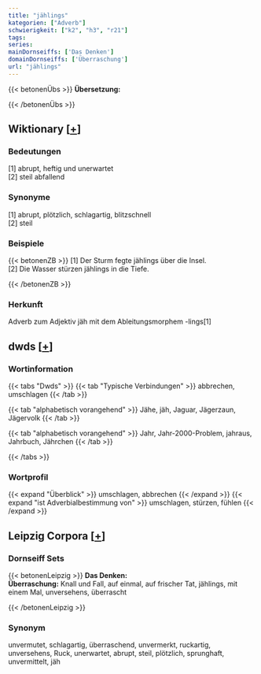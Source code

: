 ```yaml
---
title: "jählings"
kategorien: ["Adverb"]
schwierigkeit: ["k2", "h3", "r21"]
tags:
series:
mainDornseiffs: ['Das Denken']
domainDornseiffs: ['Überraschung']
url: "jählings"
---
```


{{< betonenÜbs >}}
**Übersetzung:**  
  
{{< /betonenÜbs >}}

## Wiktionary [[+](https://de.wiktionary.org/wiki/jählings)]

### Bedeutungen
[1] abrupt, heftig und unerwartet  
[2] steil abfallend  

### Synonyme
[1] abrupt, plötzlich, schlagartig, blitzschnell  
[2] steil  

### Beispiele
{{< betonenZB >}}
[1] Der Sturm fegte jählings über die Insel.  
[2] Die Wasser stürzen jählings in die Tiefe.  

{{< /betonenZB >}}
### Herkunft
Adverb zum Adjektiv jäh mit dem Ableitungsmorphem -lings[1]  



## dwds [[+](https://www.dwds.de/wb/jählings)]

### Wortinformation
{{< tabs "Dwds" >}}
{{< tab "Typische Verbindungen" >}}
abbrechen, umschlagen
{{< /tab >}}

{{< tab "alphabetisch vorangehend" >}}
Jähe, jäh, Jaguar, Jägerzaun, Jägervolk
{{< /tab >}}

{{< tab "alphabetisch vorangehend" >}}
Jahr, Jahr-2000-Problem, jahraus, Jahrbuch, Jährchen
{{< /tab >}}

{{< /tabs >}}

### Wortprofil
{{< expand "Überblick" >}} umschlagen, abbrechen {{< /expand >}}
{{< expand "ist Adverbialbestimmung von" >}} umschlagen, stürzen, fühlen {{< /expand >}}

## Leipzig Corpora [[+](https://corpora.uni-leipzig.de/en/res?word=jählings&corpusId=deu_newscrawl-public_2018)]

### Dornseiff Sets
{{< betonenLeipzig >}}
**Das Denken:**  
**Überraschung:** Knall und Fall, auf einmal, auf frischer Tat, jählings, mit einem Mal, unversehens, überrascht  

{{< /betonenLeipzig >}}

### Synonym
unvermutet, schlagartig, überraschend, unvermerkt, ruckartig, unversehens, Ruck, unerwartet, abrupt, steil, plötzlich, sprunghaft, unvermittelt, jäh

